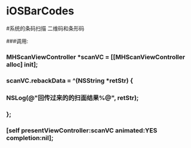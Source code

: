 # iOSBarCodes

#系统的条码扫描   二维码和条形码

###调用:
###    MHScanViewController *scanVC = [[MHScanViewController alloc] init];
###    scanVC.rebackData = ^(NSString *retStr) {
###        NSLog(@"回传过来的的扫面结果%@", retStr);
###    };
###    [self presentViewController:scanVC animated:YES completion:nil];

